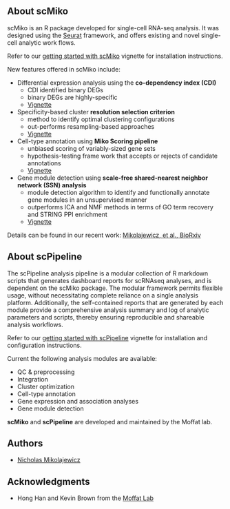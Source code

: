 ## About scMiko

scMiko is an R package developed for single-cell RNA-seq analysis. It was designed using the [Seurat](https://satijalab.org/seurat/) framework, and offers existing and novel single-cell analytic work flows. 

Refer to our [getting started with scMiko](articles/install.html) vignette for installation instructions. 

New features offered in scMiko include:

- Differential expression analysis using the **co-dependency index (CDI)**
    - CDI identified binary DEGs
    - binary DEGs are highly-specific 
    - [Vignette](articles/DEG.html)
- Specificity-based cluster **resolution selection criterion**
    - method to identify optimal clustering configurations 
    - out-performs resampling-based approaches
    - [Vignette](articles/Cluster_Optimization.html)
- Cell-type annotation using **Miko Scoring pipeline**
    - unbiased scoring of variably-sized gene sets
    - hypothesis-testing frame work that accepts or rejects of candidate annotations
    - [Vignette](articles/Cell_Annotation.html)
- Gene module detection using **scale-free shared-nearest neighbor network (SSN) analysis**
    - module detection algorithm to identify and functionally annotate gene modules in an unsupervised manner
    - outperforms ICA and NMF methods in terms of GO term recovery and STRING PPI enrichment
    - [Vignette](articles/Module_Detection.html)
    
Details can be found in our recent work: [Mikolajewicz, et al., BioRxiv](...)
    
## About scPipeline

The scPipeline analysis pipeline is a modular collection of R markdown scripts that generates dashboard reports for scRNAseq analyses, and is dependent on the scMiko package. The modular framework permits flexible usage, without necessitating complete reliance on a single analysis platform. Additionally, the self-contained reports that are generated by each module provide a comprehensive analysis summary and log of analytic parameters and scripts, thereby ensuring reproducible and shareable analysis workflows. 

Refer to our [getting started with scPipeline](articles/install.html) vignette for installation and configuration instructions. 

Current the following analysis modules are available:

- QC & preprocessing
- Integration
- Cluster optimization
- Cell-type annotation
- Gene expression and association analyses
- Gene module detection 

**scMiko** and **scPipeline** are developed and maintained by the Moffat lab. 

## Authors

* [Nicholas Mikolajewicz](https://scholar.google.ca/citations?user=LBWQMXsAAAAJ&hl=en&oi=ao)

## Acknowledgments

* Hong Han and Kevin Brown from the [Moffat Lab](http://moffatlab.ccbr.utoronto.ca/)
